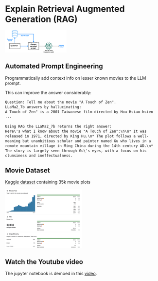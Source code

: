# Explain Retrieval Augmented Generation (RAG)

<img src="images/RAG.png" alt="Retrieval Augmented Generation" width="40%" height="auto" class="blog-image">

## Automated Prompt Engineering
Programmatically add context info on lesser known movies to the LLM prompt. 

This can improve the answer considerably:
```
Question: Tell me about the movie "A Touch of Zen".
LLaMa2_7b answers by hallucinating:
A Touch of Zen" is a 2001 Taiwanese film directed by Hou Hsiao-hsien ...

Using RAG the LLaMa2_7b returns the right answer:
Here\'s what I know about the movie "A Touch of Zen":\n\n* It was released in 1971, directed by King Hu.\n* The plot follows a well-meaning but unambitious scholar and painter named Gu who lives in a remote mountain village in Ming China during the 14th century AD.\n* The story is largely seen through Gu\'s eyes, with a focus on his clumsiness and ineffectualness.
```

## Movie Dataset
[Kaggle dataset](https://www.kaggle.com/datasets/jrobischon/wikipedia-movie-plots/) containing 35k movie plots

<img src="images/data-card.png" alt="Retrieval Augmented Generation" width="50%" height="auto" class="blog-image">

## Watch the Youtube video
The jupyter notebook is demoed in this [video](https://www.youtube.com/watch?v=PoZxanevWa4).




